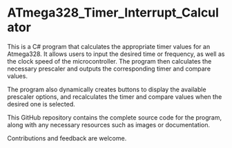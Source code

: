 # ATmega328_Timer_Interrupt_Calculator
This is a C# program that calculates the appropriate timer values for an Atmega328. It allows users to input the desired time or frequency, as well as the clock speed of the microcontroller. The program then calculates the necessary prescaler and outputs the corresponding timer and compare values.

The program also dynamically creates buttons to display the available prescaler options, and recalculates the timer and compare values when the desired one is selected.

This GitHub repository contains the complete source code for the program, along with any necessary resources such as images or documentation.

Contributions and feedback are welcome.
